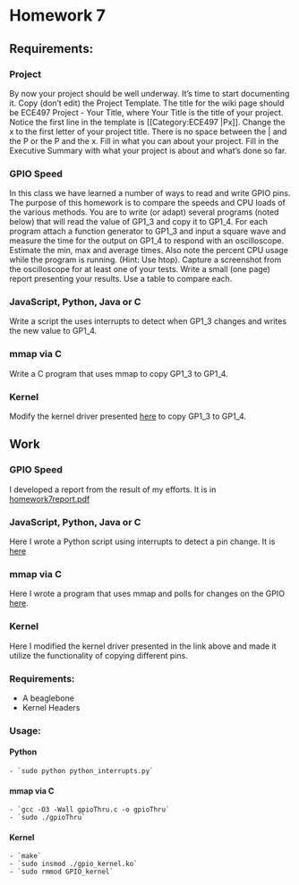 # Homework 7

## Requirements:
### Project
By now your project should be well underway.  It’s time to start documenting it.  Copy (don’t edit) the Project Template. The title for the wiki page should be ECE497 Project - Your Title, where Your Title is the title of your project.  Notice the first line in the template is [[Category:ECE497 |Px]].  Change the x to the first letter of your project title. There is no space between the | and the P or the P and the x.
Fill in what you can about your project.  Fill in the Executive Summary with what your project is about and what’s done so far.
### GPIO Speed
In this class we have learned a number of ways to read and write GPIO pins.  The purpose of this homework is to compare the speeds and CPU loads of the various methods. You are to write (or adapt) several programs (noted below) that will read the value of GP1_3 and copy it to GP1_4. For each program attach a function generator to GP1_3 and input a square wave and measure the time for the output on GP1_4 to respond with an oscilloscope. Estimate the min, max and average times.  Also note the percent CPU usage while the program is running. (Hint:  Use htop). Capture a screenshot from the oscilloscope for at least one of your tests. Write a small (one page) report presenting your results.  Use a table to compare each.
### JavaScript, Python, Java or C
Write a script the uses interrupts to detect when GP1_3 changes and writes the new value to GP1_4.
### mmap via C
Write a C program that uses mmap to copy GP1_3 to GP1_4.
### Kernel
Modify the kernel driver presented [here](http://derekmolloy.ie/kernel-gpio-programming-buttons-and-leds) to copy GP1_3 to GP1_4.

## Work

### GPIO Speed
I developed a report from the result of my efforts. It is in [homework7report.pdf](homework7report.pdf)

### JavaScript, Python, Java or C
Here I wrote a Python script using interrupts to detect a pin change. It is [here](python_interrupts.py)
### mmap via C
Here I wrote a program that uses mmap and polls for changes on the GPIO [here](gpioThru.c).
### Kernel
Here I modified the kernel driver presented in the link above and made it utilize the functionality of copying different pins.

### Requirements:
- A beaglebone
- Kernel Headers

### Usage:
#### Python
	- `sudo python python_interrupts.py`
#### mmap via C
	- `gcc -O3 -Wall gpioThru.c -o gpioThru`
	- `sudo ./gpioThru`
#### Kernel
	- `make`
	- `sudo insmod ./gpio_kernel.ko`
	- `sudo rmmod GPIO_kernel`
